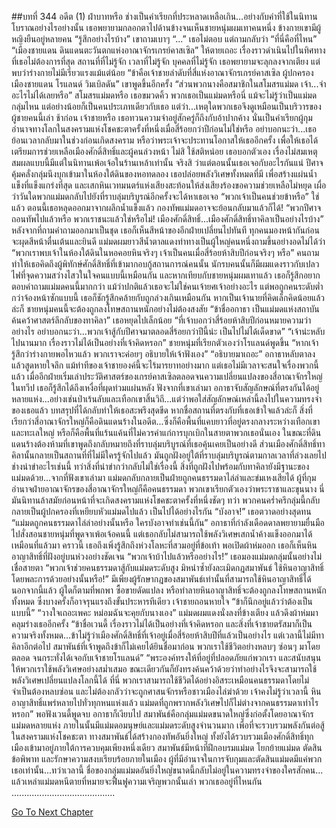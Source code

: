 ##บทที่ 344 อดีต (1)
ฝ่าบาทหรือ
ช่างเป็นคำเรียกที่ประหลาดเหลือเกิน…อย่างกับคำที่ใช้ในนิทานโบราณอย่างไรอย่างนั้น
เธอพยายามกลอกตาไปด้านข้างจนเห็นชายหนุ่มผมเทาคนหนึ่ง ข้างกายเขามีผู้หญิงยืนอยู่หลายคน
“รู้สึกอย่างไรบ้าง” เขาถามเบาๆ
“...” เธอไม่ตอบ แต่ถามกลับว่า “ที่นี่คือที่ไหน”
“เมืองชายแดน ดินแดนตะวันตกแห่งอาณาจักรเกรย์คาสเซิล”
ให้ตายเถอะ เรื่องราวดำเนินไปในทิศทางที่เธอไม่ต้องการที่สุด สถานที่ที่ไม่รู้จัก เวลาที่ไม่รู้จัก บุคคลที่ไม่รู้จัก เธอพยายามจะลุกลงจากเตียง แต่พบว่าร่างกายไม่มีเรี่ยวแรงแม้แต่น้อย
“ข้าคือเจ้าชายลำดับที่สี่แห่งอาณาจักรเกรย์คาสเซิล ผู้ปกครองเมืองชายแดน โรแลนด์ วิมเบิลดัน” เขาพูดขึ้นอีกครั้ง “ส่วนพวกนางคือสมาชิกในสโมสรแม่มด เจ้า...จำอะไรไม่ได้เลยหรือ”
สโมสรแม่มดหรือ เธอขมวดคิ้ว พวกเธอเป็นแม่มดหรือนี่ แม้จะไม่รู้ว่าเป็นแม่มดกลุ่มไหน แต่อย่างน้อยก็เป็นคนประเภทเดียวกับเธอ แต่ว่า...เหตุใดพวกเธอจึงดูเหมือนเป็นบริวารของผู้ชายคนนี้เล่า
ช้าก่อน เจ้าชายหรือ
เธอทวนความจำอยู่สักครู่ก็ถึงกับอ้าปากค้าง นั่นเป็นคำเรียกผู้กุมอำนาจทางโลกในสงครามแห่งโชคชะตาครั้งที่หนึ่งเมื่อสี่ร้อยกว่าปีก่อนไม่ใช่หรือ อย่าบอกนะว่า...เธอย้อนเวลากลับมาในช่วงก่อนเกิดสงคราม หรือว่าพระเจ้าจะประทานโอกาสให้เธออีกครั้ง เพื่อให้เธอได้เตรียมการช่วยเหลือเมืองศักดิ์สิทธิ์และผู้คนล่วงหน้า
ไม่สิ ใช้สติหน่อย เธอบอกตัวเอง เรื่องไม่สมเหตุสมผลแบบนี้มีแต่ในนิทานเพ้อเจ้อในร้านเหล้าเท่านั้น จริงสิ ว่าแต่ตอนนั้นเธอเจอกับอะไรกันแน่ ปีศาจคุ้มคลั่งกลุ่มนึงบุกเข้ามาในห้องใต้ดินของหอทดลอง เธอปล่อยพลังวิเศษทั้งหมดที่มี เพื่อสร้างแผ่นน้ำแข็งที่แข็งแกร่งที่สุด และเสกหินเวทมนตร์แห่งเสียงสะท้อนให้ส่งเสียงร้องขอความช่วยเหลือไม่หยุด เผื่อว่าวันใดพวกแม่มดกลับไปยังที่ราบลุ่มบริบูรณ์อีกครั้งจะได้หาเธอเจอ
“พวกเจ้าเป็นคนช่วยข้าหรือ” ใช่แล้ว ตอนนี้เธอหลุดออกมาจากผลึกน้ำแข็งแล้ว กองทัพแม่มดอาจจะย้อนกลับมาแล้วก็ได้! “พวกปีศาจถอนทัพไปแล้วหรือ พวกเราชนะแล้วใช่หรือไม่! เมืองศักดิ์สิทธิ์...เมืองศักดิ์สิทธิ์ทาคิลาเป็นอย่างไรบ้าง”
หลังจากที่ถามคำถามออกมาเป็นชุด เธอก็เห็นสีหน้าของอีกฝ่ายเปลี่ยนไปทันที ทุกคนมองหน้ากันก่อนจะผุดสีหน้าตื่นเต้นและยินดี แม่มดผมยาวสีน้ำตาลแดงท่าทางเป็นผู้ใหญ่คนหนึ่งถามขึ้นอย่างอดไม่ได้ว่า “พวกเราพบเจ้าในห้องใต้ดินในหอคอยหินจริงๆ เจ้าเป็นคนเมื่อสี่ร้อยห้าสิบปีก่อนจริงๆ หรือ”
คนถามทำให้เธอคิดถึงผู้พิทักษ์ศักดิ์สิทธิ์ที่เข้ามากอบกู้สถานการณ์คนนั้น นักรบคนนั้นก็มีผมแดงราวกับเปลวไฟที่จุดความสว่างไสวในใจคนแบบนี้เหมือนกัน และหากเทียบกับชายหนุ่มผมเทาแล้ว เธอก็รู้สึกอยากตอบคำถามแม่มดคนนี้มากกว่า แม้ว่าปกติแล้วเธอจะไม่ใช่คนเจ้ายศเจ้าอย่างอะไร แต่พอถูกคนระดับต่ำกว่าจ้องหน้าซักแบบนี้ เธอก็ชักรู้สึกคล้ายกับถูกล่วงเกินเหมือนกัน
หากเป็นเจ้านายที่คิดเล็กคิดน้อยแล้วล่ะก็ ชายหนุ่มคนนี้จะต้องถูกลงโทษสถานหนักอย่างไม่ต้องสงสัย
“ข้าชื่ออกาธา เป็นแม่มดแห่งสถาบันค้นคว้าศาสตร์ลึกลับของทาคิลา” เธอหยุดไปเล็กน้อย “ที่เจ้าบอกว่าสี่ร้อยห้าสิบปีก่อนหมายความว่าอย่างไร อย่าบอกนะว่า...พวกเจ้าสู้กับปีศาจมาตลอดสี่ร้อยกว่าปีนี้น่ะ เป็นไปไม่ได้เด็ดขาด”
“เจ้าน่ะหลับไปนานมาก เรื่องราวไม่ได้เป็นอย่างที่เจ้าคิดหรอก” ชายหนุ่มที่เรียกตัวเองว่าโรแลนด์พูดขึ้น “หากเจ้ารู้สึกว่าร่างกายพอไหวแล้ว พวกเราจะค่อยๆ อธิบายให้เจ้าฟังเอง”
“อธิบายมาเถอะ” อกาธาหลับตาลงแล้วสูดหายใจลึก แม้ท่าทีของเจ้าชายองค์นี้จะไร้มารยาทอย่างมาก แต่เธอไม่มีเวลาจะสนใจเรื่องพวกนี้แล้ว
เมื่ออีกฝ่ายเริ่มเล่าประวัติศาสตร์ของเกรย์คาสเซิลตลอดจนความเปลี่ยนแปลงของสี่อาณาจักรใหญ่ในทวีป เธอก็รู้สึกได้ถึงเหงื่อที่ผุดท่วมแผ่นหลัง ฟังจากที่เขาเล่ามา อกาธาจับสัญลักษณ์ที่ตรงกันได้อยู่หลายแห่ง...อย่างเช่นป่าเร้นลับและเทือกเขาสิ้นวิถี...แต่ว่าพอใส่สัญลักษณ์เหล่านี้ลงไปในความทรงจำของเธอแล้ว บทสรุปที่ได้กลับทำให้เธอสะพรึงสุดขีด
หากชื่อสถานที่ตรงกับที่เธอเข้าใจแล้วล่ะก็ สิ่งที่เรียกว่าสี่อาณาจักรใหญ่ก็คือดินแดนร้างในอดีต...ซึ่งก็คือพื้นที่แคบยาวที่อยู่ตรงกลางระหว่างเทือกเขาและทะเลใหญ่ หรือก็คือพื้นที่แร้นแค้นที่ไม่ควรค่าแก่การบุกเบิกในสายตาพวกเธอนั่นเอง ในขณะที่ดินแดนร้างต้องห้ามที่เขาพูดถึงกลับหมายถึงที่ราบลุ่มบริบูรณ์ที่เธอคุ้นเคยเป็นอย่างดี ส่วนเมืองศักดิ์สิทธิ์ทาคิลานั้นกลายเป็นสถานที่ที่ไม่มีใครรู้จักไปแล้ว มันถูกฝังอยู่ใต้ที่ราบลุ่มบริบูรณ์ตามกาลเวลาที่ล่วงเลยไป
ช่างน่าขำอะไรเช่นนี้
ทว่าสิ่งที่น่าขำกว่ากลับไม่ใช่เรื่องนี้
สิ่งที่ถูกฝังไปพร้อมกับทาคิลายังมีฐานะของแม่มดด้วย...จากที่ฟังเขาเล่ามา แม่มดกลับกลายเป็นฝ่ายถูกคนธรรมดาไล่ล่าและข่มเหงเสียได้ ผู้ที่กุมอำนาจฝ่ายอาณาจักรของสี่อาณาจักรใหญ่ก็คือคนธรรมดา พวกเขาเรียกตัวเองว่าพระราชาและขุนนาง นี่มันนิทานล้าสมัยก่อนหน้าที่จะเกิดสงครามแห่งโชคชะตาครั้งที่หนึ่งชัดๆ
ทว่า พวกคนคร่ำครึกลุ่มนี้กลับกลายเป็นผู้ปกครองที่เหยียบหัวแม่มดไปแล้ว
เป็นไปได้อย่างไรกัน
“บังอาจ!” เธอตวาดอย่างสุดทน “แม่มดถูกคนธรรมดาไล่ล่าอย่างนั้นหรือ ใครบังอาจทำเช่นนี้กัน”
อกาธาที่กำลังเดือดดาลพยายามยื่นมือไปสั่งสอนชายหนุ่มที่พูดจาเพ้อเจ้อคนนี้ แต่เธอกลับไม่สามารถใช้พลังวิเศษเสกน้ำค้างแข็งออกมาได้เหมือนที่แล้วมา
คราวนี้ เธอถึงเพิ่งรู้สึกถึงห่วงโลหะที่สวมอยู่ที่ข้อเท้า พอเปิดผ้าห่มออก เธอก็เห็นหินอาญาสิทธิ์ที่ฝังอยู่บนห่วงอย่างชัดเจน
“พวกเจ้าบ้าไปแล้วหรืออย่างไร!” เธอมองแม่มดกลุ่มนั้นอย่างไม่เชื่อสายตา “พวกเจ้าช่วยคนธรรมดาสู้กับแม่มดระดับสูง มิหนำซ้ำยังละเมิดกฎสมาพันธ์ ใช้หินอาญาสิทธิ์โดยพละการด้วยอย่างนั้นหรือ!”
มีเพียงผู้รักษากฎของสมาพันธ์เท่านั้นที่สามารถใช้หินอาญาสิทธิ์ได้ นอกจากนี้แล้ว ผู้ใดก็ตามที่พกพา ซื้อขายดัดแปลง หรือทำลายหินอาญาสิทธิ์จะต้องถูกลงโทษสถานหนักทั้งหมด ซึ่งบางครั้งก็อาจรุนแรงถึงขั้นประหารทีเดียว
เจ้าชายถอนหายใจ “ข้าก็นึกอยู่แล้วว่าต้องเป็นแบบนี้”
“วางใจเถอะเพคะ หม่อมฉันจะคุยกับนางเอง” แม่มดผมแดงนั่งลงที่ข้างเตียง แล้วดึงผ้าห่มมาคลุมร่างเธออีกครั้ง “ข้าชื่อเวนดี้ เรื่องราวไม่ได้เป็นอย่างที่เจ้าคิดหรอก และสิ่งที่เจ้าชายตรัสมาก็เป็นความจริงทั้งหมด...ข้าไม่รู้ว่าเมืองศักดิ์สิทธิ์ที่เจ้าอยู่เมื่อสี่ร้อยห้าสิบปีที่แล้วเป็นอย่างไร แต่เวลานี้ไม่มีทาคิลาอีกต่อไป สมาพันธ์ที่เจ้าพูดถึงข้าก็ไม่เคยได้ยินชื่อมาก่อน พวกเราใช้ชีวิตอย่างหลบๆ ซ่อนๆ มาโดยตลอด จนกระทั่งได้เจอกับเจ้าชายโรแลนด์”
“พระองค์ทรงให้ที่อยู่ที่ปลอดภัยแก่พวกเรา และสนับสนุนให้พวกเราใช้พลังวิเศษอย่างสม่ำเสมอ ขณะเดียวกันก็ยังทรงค้นคว้าด้วยว่าทำอย่างไรจึงจะสามารถใช้พลังวิเศษเปลี่ยนแปลงโลกนี้ได้ ที่นี่ พวกเราสามารถใช้ชีวิตได้อย่างอิสระเหมือนคนธรรมดาโดยไม่จำเป็นต้องหลบซ่อน และไม่ต้องกลัวว่าจะถูกศาสนจักรหรือชาวเมืองไล่ฆ่าด้วย เจ้าคงไม่รู้ว่าเวลานี้ หินอาญาสิทธิ์แพร่หลายไปทั่วทุกหนแห่งแล้ว แม่มดที่ถูกพรากพลังวิเศษไปก็ไม่ต่างจากคนธรรมดาเท่าไรหรอก”
พอฟังเวนดี้พูดจบ อกาธาก็เงียบไป
สมาพันธ์คือกลุ่มแม่มดขนาดใหญ่ซึ่งก่อตั้งโดยอาณาจักรแม่มดหลายแห่ง ภายในนั้นมีแม่มดอมนุษย์และแม่มดระดับสูงจำนวนมาก เพื่อที่จะรวบรวมพลังกันต่อสู้ในสงครามแห่งโชคชะตา ทางสมาพันธ์ได้สร้างกองทัพอันยิ่งใหญ่ ทั้งยังได้รวบรวมเมืองศักดิ์สิทธิ์ทุกเมืองเข้ามาอยู่ภายใต้การควบคุมเพียงหนึ่งเดียว สมาพันธ์มีหน้าที่ฝึกอบรมแม่มด โยกย้ายแม่มด ตัดสินข้อพิพาท และรักษาความสงบเรียบร้อยภายในเมือง ผู้ที่มีอำนาจในการจับกุมและตัดสินแม่มดมีแค่พวกเธอเท่านั้น...ทว่าเวลานี้ ชื่อของกลุ่มแม่มดอันยิ่งใหญ่ขนาดนี้กลับไม่อยู่ในความทรงจำของใครสักคน...
แล้วเหล่าแม่มดหนีตายที่หมายจะฟื้นฟูความเจริญพวกนั้นเล่า พวกเธออยู่ที่ไหนกัน
.........................................


[Go To Next Chapter]( ./257.md)